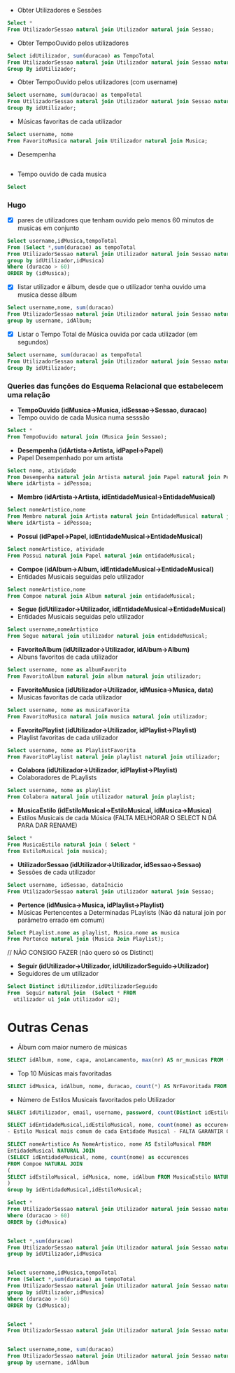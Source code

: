 - Obter Utilizadores e Sessões
```sql
Select *
From UtilizadorSessao natural join Utilizador natural join Sessao;
```
- Obter TempoOuvido pelos utilizadores
```sql
Select idUtilizador, sum(duracao) as TempoTotal
From UtilizadorSessao natural join Utilizador natural join Sessao natural join TempoOuvido
Group By idUtilizador;
```

- Obter TempoOuvido pelos utilizadores (com username)
```sql
Select username, sum(duracao) as tempoTotal
From UtilizadorSessao natural join Utilizador natural join Sessao natural join TempoOuvido
Group By idUtilizador;
```
- Músicas favoritas de cada utilizador
```sql
Select username, nome
From FavoritoMusica natural join Utilizador natural join Musica;
```

- Desempenha
```sql

```
- Tempo ouvido de cada musica
```sql
Select
```
### Hugo
- [x] pares de utilizadores que tenham ouvido pelo menos 60 minutos de musicas em conjunto
```sql
Select username,idMusica,tempoTotal
From (Select *,sum(duracao) as tempoTotal
From UtilizadorSessao natural join Utilizador natural join Sessao natural join TempoOuvido
group by idUtilizador,idMusica)
Where (duracao > 60)
ORDER by (idMusica);
```
- [x] listar utilizador e álbum, desde que o utilizador tenha ouvido uma musica desse álbum
```sql
Select username,nome, sum(duracao)
From UtilizadorSessao natural join Utilizador natural join Sessao natural join TempoOuvido natural join album
group by username, idAlbum;
```
- [x] Listar o Tempo Total de Música ouvida por cada utilizador (em segundos)
```sql
Select username, sum(duracao) as tempoTotal
From UtilizadorSessao natural join Utilizador natural join Sessao natural join TempoOuvido
Group By idUtilizador;
```
### Queries das funções do Esquema Relacional que estabelecem uma relação

- **TempoOuvido (idMusica->Musica, idSessao->Sessao, duracao)**
- Tempo ouvido de cada Musica numa sesssão
```sql
Select *
From TempoOuvido natural join (Musica join Sessao);
```

- **Desempenha (idArtista->Artista, idPapel->Papel)**
- Papel Desempenhado por um artista  
```sql
Select nome, atividade
From Desempenha natural join Artista natural join Papel natural join Pessoa
Where idArtista = idPessoa;
```
- **Membro (idArtista->Artista, idEntidadeMusical->EntidadeMusical)**
```sql
Select nomeArtistico,nome
From Membro natural join Artista natural join EntidadeMusical natural join Pessoa
Where idArtista = idPessoa;
```
- **Possui (idPapel->Papel, idEntidadeMusical->EntidadeMusical)**
```sql
Select nomeArtistico, atividade
From Possui natural join Papel natural join entidadeMusical;
```
- **Compoe (idAlbum->Album, idEntidadeMusical->EntidadeMusical)**
- Entidades Musicais seguidas pelo utilizador
```sql
Select nomeArtistico,nome
From Compoe natural join Album natural join entidadeMusical;
```
- **Segue (idUtilizador->Utilizador, idEntidadeMusical->EntidadeMusical)**
- Entidades Musicais seguidas pelo utilizador
```sql
Select username,nomeArtistico
From Segue natural join utilizador natural join entidadeMusical;
```
- **FavoritoAlbum (idUtilizador->Utilizador, idAlbum->Album)**
- Albuns favoritos de cada utilizador
```sql
Select username, nome as albumFavorito
From FavoritoAlbum natural join album natural join utilizador;
```
- **FavoritoMusica (idUtilizador->Utilizador, idMusica->Musica, data)**
- Musicas favoritas de cada utilizador
```sql
Select username, nome as musicaFavorita
From FavoritoMusica natural join musica natural join utilizador;
```
- **FavoritoPlaylist (idUtilizador->Utilizador, idPlaylist->Playlist)**
- Playlist favoritas de cada utilizador
```sql
Select username, nome as PlaylistFavorita
From FavoritoPlaylist natural join playlist natural join utilizador;
```
- **Colabora (idUtilizador->Utilizador, idPlaylist->Playlist)**
- Colaboradores de PLaylists
```sql
Select username, nome as playlist
From Colabora natural join utilizador natural join playlist;
```
- **MusicaEstilo (idEstiloMusical->EstiloMusical, idMusica->Musica)**
- Estilos Musicais de cada Música (FALTA MELHORAR O SELECT N DÁ PARA DAR RENAME)
```sql
Select *
From MusicaEstilo natural join ( Select *
from EstiloMusical join musica);
```
- **UtilizadorSessao (idUtilizador->Utilizador, idSessao->Sessao)**
- Sessões de cada utilizador
```sql
Select username, idSessao, dataInicio
From UtilizadorSessao natural join utilizador natural join Sessao;
```
- **Pertence (idMusica->Musica, idPlaylist->Playlist)**
- Músicas Pertencentes a Determinadas PLaylists (Não dá natural join por parâmetro errado em comum)
```sql
Select PLaylist.nome as playlist, Musica.nome as musica
From Pertence natural join (Musica Join Playlist);
```
// NÃO CONSIGO FAZER (não quero só os Distinct)
- **Seguir (idUtilizador->Utilizador, idUtilizadorSeguido->Utilizador)**
- Seguidores de um utilizador
```sql
Select Distinct idUtilizador,idUtilizadorSeguido
From  Seguir natural join  (Select * FROM
  utilizador u1 join utilizador u2);
```

# Outras Cenas

- Álbum com maior numero de músicas
```sql
SELECT idAlbum, nome, capa, anoLancamento, max(nr) AS nr_musicas FROM (SELECT idAlbum, count(*) AS nr FROM Musica GROUP BY idAlbum) NATURAL JOIN Album;
```

- Top 10 Músicas mais favoritadas
```sql
SELECT idMusica, idAlbum, nome, duracao, count(*) AS NrFavoritada FROM FavoritoMusica NATURAL JOIN Musica GROUP BY idMusica ORDER BY NrFavoritada DESC LIMIT 10;
```

- Número de Estilos Musicais favoritados pelo Utilizador
```sql
SELECT idUtilizador, email, username, password, count(Distinct idEstiloMusical) AS NrEstilosFavoritados FROM FavoritoMusica NATURAL JOIN Utilizador NATURAL JOIN MusicaEstilo GROUP BY idUtilizador;
```

```sql
SELECT idEntidadeMusical,idEstiloMusical, nome, count(nome) as occurences
- Estilo Musical mais comum de cada Entidade Musical - FALTA GARANTIR QUE O NOME QUE APARECE É O COM MAIS OCURRÊNCIAS
```
```sql
SELECT nomeArtistico As NomeArtistico, nome AS EstiloMusical FROM
EntidadeMusical NATURAL JOIN
(SELECT idEntidadeMusical, nome, count(nome) as occurences
FROM Compoe NATURAL JOIN
(
SELECT idEstiloMusical, idMusica, nome, idAlbum FROM MusicaEstilo NATURAL JOIN (SELECT * FROM EstiloMusical JOIN Musica)
)
Group by idEntidadeMusical,idEstiloMusical;

```

```sql
Select *
From UtilizadorSessao natural join Utilizador natural join Sessao natural join TempoOuvido
Where (duracao > 60)
ORDER by (idMusica)


Select *,sum(duracao)
From UtilizadorSessao natural join Utilizador natural join Sessao natural join TempoOuvido
group by idUtilizador,idMusica


Select username,idMusica,tempoTotal
From (Select *,sum(duracao) as tempoTotal
From UtilizadorSessao natural join Utilizador natural join Sessao natural join TempoOuvido
group by idUtilizador,idMusica)
Where (duracao > 60)
ORDER by (idMusica);


Select *
From UtilizadorSessao natural join Utilizador natural join Sessao natural join TempoOuvido natural join album


Select username,nome, sum(duracao)
From UtilizadorSessao natural join Utilizador natural join Sessao natural join TempoOuvido natural join album
group by username, idAlbum
